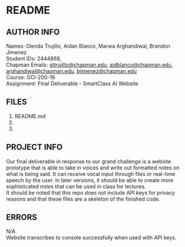 # README

## AUTHOR INFO
Names: Glenda Trujillo, Aidan Blanco, Marwa Arghandiwal, Brandon Jimenez  
Student IDs: 2444868,   
Chapman Emails: gltrujillo@chapman.edu, aidblanco@chapman.edu, arghandiwal@chapman.edu, bjimenez@chapman.edu  
Course: GCI-200-16  
Assignment: Final Deliverable - SmartClass AI Website  

## FILES
1) README.md  
2)  
3)  

## PROJECT INFO
Our final deliverable in response to our grand challenge is a website prototype that is able to take in voices
and write out formatted notes on what is being said. It can receive vocal input through files or real-time speech
by the user. In later versions, it should be able to create more sophisticated notes that can be used in class for
lectures.  
It should be noted that this repo does not include API keys for privacy reasons and that these files are a skeleton
of the finished code.

## ERRORS
N/A  
Website transcribes to console successfully when used with API keys.
